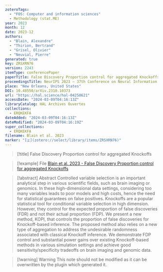 ```yaml
---
zoteroTags:
  - "FOS: Computer and information sciences"
  - Methodology (stat.ME)
year: 2023
month: 12
date: 2023-12
authors:
  - "Blain, Alexandre"
  - "Thirion, Bertrand"
  - "Grisel, Olivier"
  - "Neuvial, Pierre"
generated: true
key: ZRSXRN76
version: 2243
itemType: conferencePaper
paperTitle: False Discovery Proportion control for aggregated Knockoffs
proceedingsTitle: NeurIPS 2023 – 37th Conference on Neural Information Processing Systems
place: "New Orleans, United States"
DOI: 10.48550/arXiv.2310.10373
url: "https://hal.science/hal-04250621"
accessDate: "2024-03-09T04:16:13Z"
libraryCatalog: HAL Archives Ouvertes
collections:
  - ERQKEKFA
dateAdded: "2024-03-09T04:16:13Z"
dateModified: "2024-03-09T04:16:19Z"
super_collections:
  - ERQKEKFA
filename: Blain et al. 2023
marker: "[🇿](zotero://select/library/items/ZRSXRN76)"
---
```


> [!title] False Discovery Proportion control for aggregated Knockoffs

> [!example] File
> [Blain et al. 2023 - False Discovery Proportion control for aggregated Knockoffs](/Papers/PDFs/Blain%20et%20al.%202023%20-%20False%20Discovery%20Proportion%20control%20for%20aggregated%20Knockoffs.pdf)

> [!abstract] Abstract
> Controlled variable selection is an important analytical step in various scientific fields, such as brain imaging or genomics. In these high-dimensional data settings, considering too many variables leads to poor models and high costs, hence the need for statistical guarantees on false positives. Knockoffs are a popular statistical tool for conditional variable selection in high dimension. However, they control for the expected proportion of false discoveries (FDR) and not their actual proportion (FDP). We present a new method, KOPI, that controls the proportion of false discoveries for Knockoff-based inference. The proposed method also relies on a new type of aggregation to address the undesirable randomness associated with classical Knockoff inference. We demonstrate FDP control and substantial power gains over existing Knockoff-based methods in various simulation settings and achieve good sensitivity/specificity tradeoffs on brain imaging and genomic data.

>[!warning] Warning
> This note should not be modified as it can be overwritten by the plugin which generated it.

